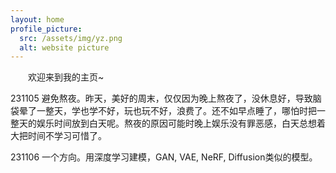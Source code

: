 ```yaml
---
layout: home
profile_picture:
  src: /assets/img/yz.png
  alt: website picture
---
```


&emsp;&emsp;欢迎来到我的主页~  

231105 避免熬夜。昨天，美好的周末，仅仅因为晚上熬夜了，没休息好，导致脑袋晕了一整天，学也学不好，玩也玩不好，浪费了。还不如早点睡了，哪怕时把一整天的娱乐时间放到白天呢。熬夜的原因可能时晚上娱乐没有罪恶感，白天总想着大把时间不学习可惜了。

231106 一个方向。用深度学习建模，GAN, VAE, NeRF, Diffusion类似的模型。


<!-- &emsp;&emsp;欢迎来到我的主页。<a href="https://baike.baidu.com/item/%E7%90%86%E6%9F%A5%E5%BE%B7%C2%B7%E8%B4%B9%E6%9B%BC/2149327?fromtitle=%E8%B4%B9%E6%81%A9%E6%9B%BC&fromid=1900983&fr=aladdin">理查德·费曼</a>（Richard Phillips Feynman，著名物理学家）在他的自传里写道：“最好的学习方法就是将知识教会给别人”，所以，我在这里记录了一些学习笔记。这些笔记主要是关于<a href="https://yz14.github.io/main/docs/ml">机器学习</a>、<a href="https://yz14.github.io/main/docs/dl">深度学习</a>、<a href="https://yz14.github.io/main/docs/psy">心理学</a>和一些<a href="https://yz14.github.io/main/docs/zw">随笔</a>。

&emsp;&emsp;关于<a href="https://yz14.github.io/main/docs/psy">心理学</a>：每天，我绝大部分时间都是在和电脑打交道，但其实我更想与人打交道。你如果对心理学存在某些偏见，比如读心术、如何控制别人等等，可能是因为接触了一些大众读物而非**科学著作**。心理学是让我们更好地认识自己和理解他人的学科。

&emsp;&emsp;关于<a href="https://yz14.github.io/main/docs/zw">随笔</a>：我喜欢阅读，也喜欢写作（但是文笔有点拙劣）。 -->
